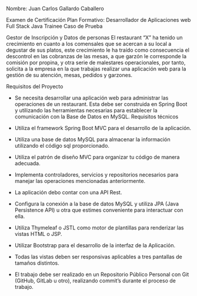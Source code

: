 Nombre: Juan Carlos Gallardo Caballero


Examen de Certificación
Plan Formativo: Desarrollador de Aplicaciones web Full Stack Java Trainee
Caso de Prueba

Gestor de Inscripción y Datos de personas
El restaurant “X” ha tenido un crecimiento en cuanto a los comensales que se
acercan a su local a degustar de sus platos, este crecimiento le ha traído como
consecuencia el descontrol en las cobranzas de las mesas, a que garzón le
corresponde la comisión por propina, y otra serie de malestares operacionales, por
tanto, solicita a la empresa en la que trabajas realizar una aplicación web para la
gestión de su atención, mesas, pedidos y garzones.

Requisitos del Proyecto
* Se necesita desarrollar una aplicación web para administrar las operaciones de un
restaurant. Esta debe ser construida en Spring Boot y utilizando las herramientas
necesarias para establecer la comunicación con la Base de Datos en MySQL.
Requisitos técnicos

* Utiliza el framework Spring Boot MVC para el desarrollo de la aplicación.

* Utiliza una base de datos MySQL para almacenar la información utilizando el código
sql proporcionado.

* Utiliza el patrón de diseño MVC para organizar tu código de manera adecuada.

* Implementa controladores, servicios y repositorios necesarios para manejar las
operaciones mencionadas anteriormente.

* La aplicación debo contar con una API Rest.

* Configura la conexión a la base de datos MySQL y utiliza JPA (Java Persistence API) u
otra que estimes conveniente para interactuar con ella.

* Utiliza Thymeleaf o JSTL como motor de plantillas para renderizar las vistas HTML o
JSP.

* Utilizar Bootstrap para el desarrollo de la interfaz de la Aplicación.

* Todas las vistas deben ser responsivas aplicables a tres pantallas de tamaños
distintos.

* El trabajo debe ser realizado en un Repositorio Público Personal con Git (GitHub,
GitLab u otro), realizando commit’s durante el proceso de trabajo.

